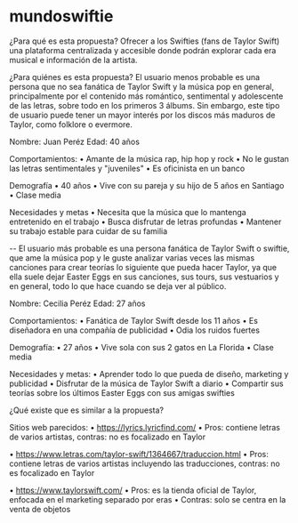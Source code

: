 # mundoswiftie

¿Para qué es esta propuesta? 
Ofrecer a los Swifties (fans de Taylor Swift) una plataforma centralizada y accesible donde podrán explorar cada era musical e información de la artista.

¿Para quiénes es esta propuesta? 
El usuario menos probable es una persona que no sea fanática de Taylor Swift y la música pop en general, principalmente por el contenido más romántico, sentimental y adolescente de las letras, sobre todo en los primeros 3 álbums. Sin embargo, este tipo de usuario puede tener un mayor interés por los discos más maduros de Taylor, como folklore o evermore.

Nombre: Juan Peréz
Edad: 40 años

Comportamientos:
•⁠  ⁠Amante de la música rap, hip hop y rock
•⁠  ⁠No le gustan las letras sentimentales y "juveniles"
•⁠  ⁠Es oficinista en un banco

Demografía
•⁠  ⁠40 años
•⁠  ⁠Vive con su pareja y su hijo de 5 años en Santiago
•⁠  ⁠Clase media

Necesidades y metas
•⁠  ⁠Necesita que la música que lo mantenga entretenido en el trabajo
•⁠  ⁠Busca disfrutar de letras profundas
•⁠  ⁠Mantener su trabajo estable para cuidar de su familia

--
El usuario más probable es una persona fanática de Taylor Swift o swiftie, que ame la música pop y le guste analizar varias veces las mismas canciones para crear teorías lo siguiente que pueda hacer Taylor, ya que ella suele dejar Easter Eggs en sus canciones, sus tours, sus vestuarios y en general, todo lo que hace cuando se deja ver al público.

Nombre: Cecilia Peréz
Edad: 27 años

Comportamientos:
•⁠  ⁠Fanática de Taylor Swift desde los 11 años
•⁠  ⁠Es diseñadora en una compañía de publicidad
•⁠  ⁠Odia los ruidos fuertes

Demografía:
•⁠  ⁠27 años
•⁠  ⁠Vive sola con sus 2 gatos en La Florida
•⁠  ⁠Clase media

Necesidades y metas:
•⁠  ⁠Aprender todo lo que pueda de diseño, marketing y publicidad
•⁠  ⁠Disfrutar de la música de Taylor Swift a diario
•⁠  ⁠Compartir sus teorías sobre los últimos Easter Eggs con sus amigas swifties

¿Qué existe que es similar a la propuesta? 

Sitios web parecidos:
•⁠  ⁠https://lyrics.lyricfind.com/
•⁠  ⁠Pros: contiene letras de varios artistas, contras: no es focalizado en Taylor

•⁠  ⁠https://www.letras.com/taylor-swift/1364667/traduccion.html
•⁠  ⁠Pros: contiene letras de varios artistas incluyendo las traducciones, contras: no es focalizado en Taylor

•⁠  ⁠https://www.taylorswift.com/
•⁠  ⁠Pros: es la tienda oficial de Taylor, enfocada en el marketing separado por eras
•⁠  ⁠Contras: solo se centra en la venta de objetos

